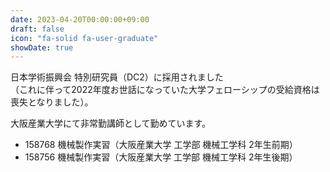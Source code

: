 ```yaml
---
date: 2023-04-20T00:00:00+09:00
draft: false
icon: "fa-solid fa-user-graduate"
showDate: true
---
```


日本学術振興会 特別研究員（DC2）に採用されました  
（これに伴って2022年度お世話になっていた大学フェローシップの受給資格は喪失となりました）。

大阪産業大学にて非常勤講師として勤めています。
* 158768 機械製作実習（大阪産業大学 工学部 機械工学科 2年生前期）
* 158756 機械製作実習（大阪産業大学 工学部 機械工学科 2年生後期）

<div class="iframely-embed"><div class="iframely-responsive" style="height: 140px; padding-bottom: 0;"><a href="https://kaken.nii.ac.jp/grant/KAKENHI-PROJECT-23KJ1828/" data-iframely-url="//cdn.iframe.ly/api/iframe?url=https%3A%2F%2Fkaken.nii.ac.jp%2Fgrant%2FKAKENHI-PROJECT-23KJ1828%2F&key=8bc9fbec81f15b0cbb303c18f126d6a3"></a></div></div><script async src="//cdn.iframe.ly/embed.js" charset="utf-8"></script>
</br>
<div class="iframely-embed"><div class="iframely-responsive" style="height: 140px; padding-bottom: 0;"><a href="https://www.osaka-sandai.ac.jp/" data-iframely-url="//cdn.iframe.ly/api/iframe?url=https%3A%2F%2Fwww.osaka-sandai.ac.jp&key=8bc9fbec81f15b0cbb303c18f126d6a3"></a></div></div><script async src="//cdn.iframe.ly/embed.js" charset="utf-8"></script>